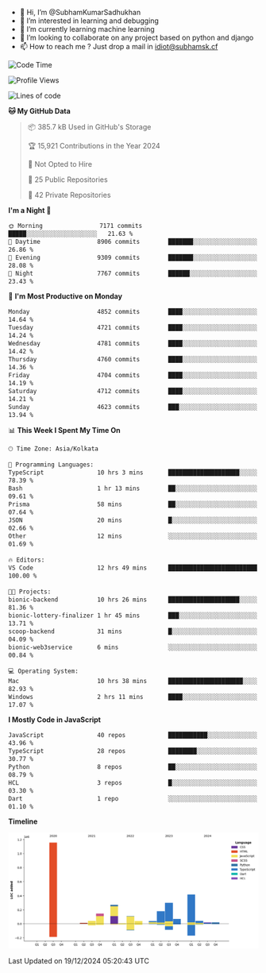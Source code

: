 - 👋 Hi, I’m @SubhamKumarSadhukhan
- 👀 I’m interested in learning and debugging
- 🌱 I’m currently learning machine learning
- 💞️ I’m looking to collaborate on any project based on python and django
- 📫 How to reach me ?
      Just drop a mail in idiot@subhamsk.cf

<!---
SubhamKumarSadhukhan/SubhamKumarSadhukhan is a ✨ special ✨ repository because its `README.md` (this file) appears on your GitHub profile.
You can click the Preview link to take a look at your changes.
--->


<!--START_SECTION:waka-->
![Code Time](http://img.shields.io/badge/Code%20Time-2%2C675%20hrs%2045%20mins-blue)

![Profile Views](http://img.shields.io/badge/Profile%20Views-0-blue)

![Lines of code](https://img.shields.io/badge/From%20Hello%20World%20I%27ve%20Written-2.8%20million%20lines%20of%20code-blue)

**🐱 My GitHub Data** 

> 📦 385.7 kB Used in GitHub's Storage 
 > 
> 🏆 15,921 Contributions in the Year 2024
 > 
> 🚫 Not Opted to Hire
 > 
> 📜 25 Public Repositories 
 > 
> 🔑 42 Private Repositories 
 > 
**I'm a Night 🦉** 

```text
🌞 Morning                7171 commits        █████░░░░░░░░░░░░░░░░░░░░   21.63 % 
🌆 Daytime                8906 commits        ███████░░░░░░░░░░░░░░░░░░   26.86 % 
🌃 Evening                9309 commits        ███████░░░░░░░░░░░░░░░░░░   28.08 % 
🌙 Night                  7767 commits        ██████░░░░░░░░░░░░░░░░░░░   23.43 % 
```
📅 **I'm Most Productive on Monday** 

```text
Monday                   4852 commits        ████░░░░░░░░░░░░░░░░░░░░░   14.64 % 
Tuesday                  4721 commits        ████░░░░░░░░░░░░░░░░░░░░░   14.24 % 
Wednesday                4781 commits        ████░░░░░░░░░░░░░░░░░░░░░   14.42 % 
Thursday                 4760 commits        ████░░░░░░░░░░░░░░░░░░░░░   14.36 % 
Friday                   4704 commits        ████░░░░░░░░░░░░░░░░░░░░░   14.19 % 
Saturday                 4712 commits        ████░░░░░░░░░░░░░░░░░░░░░   14.21 % 
Sunday                   4623 commits        ███░░░░░░░░░░░░░░░░░░░░░░   13.94 % 
```


📊 **This Week I Spent My Time On** 

```text
🕑︎ Time Zone: Asia/Kolkata

💬 Programming Languages: 
TypeScript               10 hrs 3 mins       ████████████████████░░░░░   78.39 % 
Bash                     1 hr 13 mins        ██░░░░░░░░░░░░░░░░░░░░░░░   09.61 % 
Prisma                   58 mins             ██░░░░░░░░░░░░░░░░░░░░░░░   07.64 % 
JSON                     20 mins             █░░░░░░░░░░░░░░░░░░░░░░░░   02.66 % 
Other                    12 mins             ░░░░░░░░░░░░░░░░░░░░░░░░░   01.69 % 

🔥 Editors: 
VS Code                  12 hrs 49 mins      █████████████████████████   100.00 % 

🐱‍💻 Projects: 
bionic-backend           10 hrs 26 mins      ████████████████████░░░░░   81.36 % 
bionic-lottery-finalizer 1 hr 45 mins        ███░░░░░░░░░░░░░░░░░░░░░░   13.71 % 
scoop-backend            31 mins             █░░░░░░░░░░░░░░░░░░░░░░░░   04.09 % 
bionic-web3service       6 mins              ░░░░░░░░░░░░░░░░░░░░░░░░░   00.84 % 

💻 Operating System: 
Mac                      10 hrs 38 mins      █████████████████████░░░░   82.93 % 
Windows                  2 hrs 11 mins       ████░░░░░░░░░░░░░░░░░░░░░   17.07 % 
```

**I Mostly Code in JavaScript** 

```text
JavaScript               40 repos            ███████████░░░░░░░░░░░░░░   43.96 % 
TypeScript               28 repos            ████████░░░░░░░░░░░░░░░░░   30.77 % 
Python                   8 repos             ██░░░░░░░░░░░░░░░░░░░░░░░   08.79 % 
HCL                      3 repos             █░░░░░░░░░░░░░░░░░░░░░░░░   03.30 % 
Dart                     1 repo              ░░░░░░░░░░░░░░░░░░░░░░░░░   01.10 % 
```



**Timeline**

![Lines of Code chart](https://raw.githubusercontent.com/SubhamKumarSadhukhan/SubhamKumarSadhukhan/main/assets/bar_graph.png)


 Last Updated on 19/12/2024 05:20:43 UTC
<!--END_SECTION:waka-->
